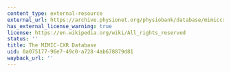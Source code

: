 ```yaml
---
content_type: external-resource
external_url: https://archive.physionet.org/physiobank/database/mimiccxr/
has_external_license_warning: true
license: https://en.wikipedia.org/wiki/All_rights_reserved
status: ''
title: The MIMIC-CXR Database
uid: 0a075177-96e7-49c0-a728-4ab678879d81
wayback_url: ''
---
```

